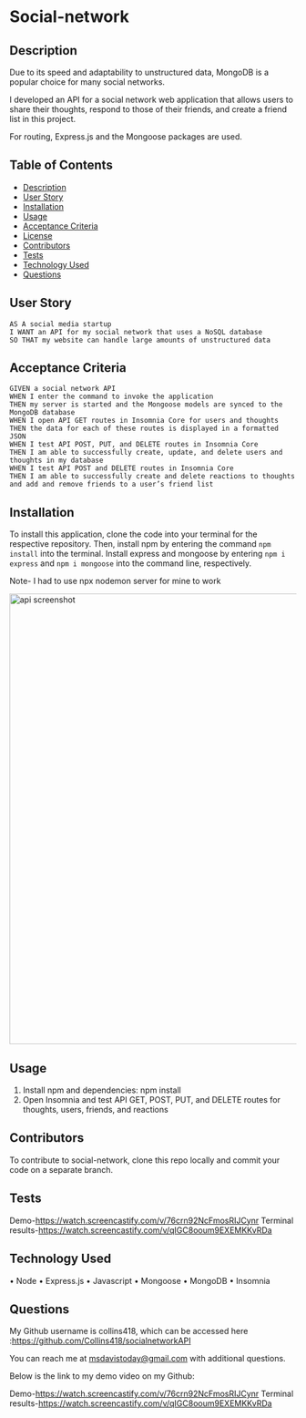 
# Social-network

## Description
Due to its speed and adaptability to unstructured data, MongoDB is a popular choice for many social networks.

I developed an API for a social network web application that allows users to share their thoughts, respond to those of their friends, and create a friend list in this project.

For routing, Express.js and the Mongoose packages are used.


## Table of Contents
- [Description](#description)
- [User Story](#user-story)
- [Installation](#installation)
- [Usage](#usage)
- [Acceptance Criteria](#acceptance-criteria)
- [License](#license)
- [Contributors](#contributors)
- [Tests](#tests)
- [Technology Used](#technology-used)
- [Questions](#questions)

## User Story
```
AS A social media startup
I WANT an API for my social network that uses a NoSQL database
SO THAT my website can handle large amounts of unstructured data
```

## Acceptance Criteria
```
GIVEN a social network API
WHEN I enter the command to invoke the application
THEN my server is started and the Mongoose models are synced to the MongoDB database
WHEN I open API GET routes in Insomnia Core for users and thoughts
THEN the data for each of these routes is displayed in a formatted JSON
WHEN I test API POST, PUT, and DELETE routes in Insomnia Core
THEN I am able to successfully create, update, and delete users and thoughts in my database
WHEN I test API POST and DELETE routes in Insomnia Core
THEN I am able to successfully create and delete reactions to thoughts and add and remove friends to a user’s friend list
```

## Installation

To install this application, clone the code into your terminal for the respective repository. Then, install npm by entering the command ```npm install```  into the terminal. Install express and mongoose by entering ```npm i express``` and ```npm i mongoose``` into the command line, respectively.

Note- I had to use npx nodemon server for mine to work

<img width="791" alt="api screenshot" src="https://user-images.githubusercontent.com/106499144/200136051-e76777ee-31ec-48bc-853a-4a181f1d14e3.png">

## Usage
1. Install npm and dependencies: npm install
2. Open Insomnia and test API GET, POST, PUT, and DELETE routes for thoughts, users, friends, and reactions

## Contributors
To contribute to social-network, clone this repo locally and commit your code on a separate branch.
  


## Tests

Demo-https://watch.screencastify.com/v/76crn92NcFmosRIJCynr
Terminal results-https://watch.screencastify.com/v/qIGC8ooum9EXEMKKvRDa


## Technology Used
•	Node
•	Express.js
•	Javascript
•	Mongoose
•	MongoDB
•	Insomnia

## Questions
My Github username is collins418, which can be accessed here :https://github.com/Collins418/socialnetworkAPI

You can reach me at msdavistoday@gmail.com with additional questions.

Below is the link to my demo video on my Github:

Demo-https://watch.screencastify.com/v/76crn92NcFmosRIJCynr
Terminal results-https://watch.screencastify.com/v/qIGC8ooum9EXEMKKvRDa
